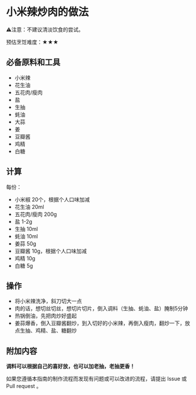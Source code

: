# 小米辣炒肉的做法

⚠️注意：不建议清淡饮食的尝试。

预估烹饪难度：★★★

## 必备原料和工具

* 小米辣
* 花生油
* 五花肉/瘦肉
* 盐
* 生抽
* 蚝油
* 大蒜
* 姜
* 豆瓣酱
* 鸡精
* 白糖

## 计算

每份：

- 小米椒 20个，根据个人口味加减
- 花生油 20ml
- 五花肉/瘦肉 200g
- 盐 1-2g
- 生抽 10ml
- 蚝油 10ml
- 姜蒜 50g
- 豆瓣酱 10g，根据个人口味加减
- 鸡精 10g
- 白糖 5g

## 操作

* 将小米辣洗净，斜刀切大一点
* 肉的话，想切丝切丝，想切片切片，倒入调料（生抽、蚝油、盐）腌制5分钟
* 热锅倒油，先把肉炒好盛起
* 姜蒜爆香，倒入豆瓣酱翻炒，到入切好的小米辣，再倒入瘦肉，翻炒一下，放点生抽、鸡精、盐、糖翻炒

## 附加内容

**调料可以根据自己的喜好放，也可以加老抽，老抽更香！**

如果您遵循本指南的制作流程而发现有问题或可以改进的流程，请提出 Issue 或 Pull request 。
